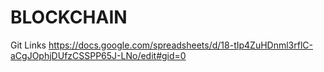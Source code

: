 # BLOCKCHAIN 

Git Links
https://docs.google.com/spreadsheets/d/18-tIp4ZuHDnml3rflC-aCgJOphjDUfzCSSPP65J-LNo/edit#gid=0